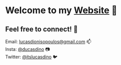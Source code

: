 # Welcome to my [Website](https://lucasdino.github.io/) :penguin:
## Feel free to connect! :wave:
Email: [lucasdionisopoulos@gmail.com](mailto:lucasdionisopoulos@gmail.com) :mailbox: </br>
Insta: [@ducasdino](https://www.instagram.com/ducasdino/) :camera: </br>
Twitter: [@itslucasdino](https://twitter.com/itslucasdino) :bird:  </br>
